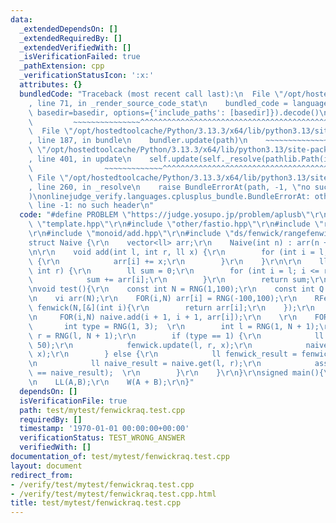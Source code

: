 ```yaml
---
data:
  _extendedDependsOn: []
  _extendedRequiredBy: []
  _extendedVerifiedWith: []
  _isVerificationFailed: true
  _pathExtension: cpp
  _verificationStatusIcon: ':x:'
  attributes: {}
  bundledCode: "Traceback (most recent call last):\n  File \"/opt/hostedtoolcache/Python/3.13.3/x64/lib/python3.13/site-packages/onlinejudge_verify/documentation/build.py\"\
    , line 71, in _render_source_code_stat\n    bundled_code = language.bundle(stat.path,\
    \ basedir=basedir, options={'include_paths': [basedir]}).decode()\n          \
    \         ~~~~~~~~~~~~~~~^^^^^^^^^^^^^^^^^^^^^^^^^^^^^^^^^^^^^^^^^^^^^^^^^^^^^^^^^^^^^^^^^^\n\
    \  File \"/opt/hostedtoolcache/Python/3.13.3/x64/lib/python3.13/site-packages/onlinejudge_verify/languages/cplusplus.py\"\
    , line 187, in bundle\n    bundler.update(path)\n    ~~~~~~~~~~~~~~^^^^^^\n  File\
    \ \"/opt/hostedtoolcache/Python/3.13.3/x64/lib/python3.13/site-packages/onlinejudge_verify/languages/cplusplus_bundle.py\"\
    , line 401, in update\n    self.update(self._resolve(pathlib.Path(included), included_from=path))\n\
    \                ~~~~~~~~~~~~~^^^^^^^^^^^^^^^^^^^^^^^^^^^^^^^^^^^^^^^^^^^^\n \
    \ File \"/opt/hostedtoolcache/Python/3.13.3/x64/lib/python3.13/site-packages/onlinejudge_verify/languages/cplusplus_bundle.py\"\
    , line 260, in _resolve\n    raise BundleErrorAt(path, -1, \"no such header\"\
    )\nonlinejudge_verify.languages.cplusplus_bundle.BundleErrorAt: other/fastio.hpp:\
    \ line -1: no such header\n"
  code: "#define PROBLEM \"https://judge.yosupo.jp/problem/aplusb\"\r\n\r\n#include\
    \ \"template.hpp\"\r\n#include \"other/fastio.hpp\"\r\n#include \"random/base.hpp\"\
    \r\n#include \"monoid/add.hpp\"\r\n#include \"ds/fenwick/rangefenwick.hpp\"\r\n\
    struct Naive {\r\n    vector<ll> arr;\r\n    Naive(int n) : arr(n + 1, 0) {}\r\
    \n\r\n    void add(int l, int r, ll x) {\r\n        for (int i = l; i <= r; ++i)\
    \ {\r\n            arr[i] += x;\r\n        }\r\n    }\r\n\r\n    ll get(int l,\
    \ int r) {\r\n        ll sum = 0;\r\n        for (int i = l; i <= r; ++i) {\r\n\
    \            sum += arr[i];\r\n        }\r\n        return sum;\r\n    }\r\n};\r\
    \nvoid test(){\r\n    const int N = RNG(1,100);\r\n    const int Q = RNG(1,100);\r\
    \n    vi arr(N);\r\n    FOR(i,N) arr[i] = RNG(-100,100);\r\n    RFenwick<Monoid_Add<ll>>\
    \ fenwick(N,[&](int i){\r\n        return arr[i];\r\n    });\r\n    Naive naive(N);\r\
    \n     FOR(i,N) naive.add(i + 1, i + 1, arr[i]);\r\n    \r\n    FOR(Q) {\r\n \
    \       int type = RNG(1, 3);  \r\n        int l = RNG(1, N + 1);\r\n        int\
    \ r = RNG(l, N + 1);\r\n        if (type == 1) {\r\n            ll x = RNG(-50,\
    \ 50);\r\n            fenwick.update(l, r, x);\r\n            naive.add(l, r,\
    \ x);\r\n        } else {\r\n            ll fenwick_result = fenwick.get(l, r);\r\
    \n            ll naive_result = naive.get(l, r);\r\n            assert(fenwick_result\
    \ == naive_result);  \r\n        }\r\n    }\r\n}\r\nsigned main(){\r\n    test();\r\
    \n    LL(A,B);\r\n    W(A + B);\r\n}"
  dependsOn: []
  isVerificationFile: true
  path: test/mytest/fenwickraq.test.cpp
  requiredBy: []
  timestamp: '1970-01-01 00:00:00+00:00'
  verificationStatus: TEST_WRONG_ANSWER
  verifiedWith: []
documentation_of: test/mytest/fenwickraq.test.cpp
layout: document
redirect_from:
- /verify/test/mytest/fenwickraq.test.cpp
- /verify/test/mytest/fenwickraq.test.cpp.html
title: test/mytest/fenwickraq.test.cpp
---
```

